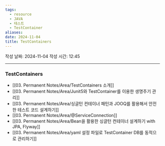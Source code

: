 ```yaml
---
tags:
  - resource
  - JAVA
  - 테스트
  - TestContainer
aliases: 
date: 2024-11-04
title: TestContainers
---
```


작성 날짜: 2024-11-04
작성 시간: 12:45

---

### TestContainers

- [[03. Permanent Notes/Area/TestContainers 소개]]
- [[03. Permanent Notes/Area/Junit5와 TestContainer를 이용한 생명주기 관리]]
- [[03. Permanent Notes/Area/싱글턴 컨테이너 패턴과 JOOQ를 활용해서 안전한 테스트 코드 설계하기]]
- [[03. Permanent Notes/Area/@ServiceConnection]]
- [[03. Permanent Notes/Area/Bean을 활용한 싱글턴 컨테이너 설계하기 with JPA, Flyway]]
- [[03. Permanent Notes/Area/yaml 설정 파일로 TestContainer DB를 동적으로 관리하기]]